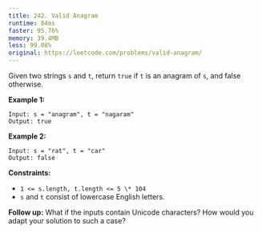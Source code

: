 ```yaml
---
title: 242. Valid Anagram
runtime: 84ms
faster: 95.76%
memory: 39.4MB
less: 99.08%
original: https://leetcode.com/problems/valid-anagram/
---
```


Given two strings `s` and `t`, return `true` if `t` is an anagram of `s`, and false otherwise.

**Example 1:**

```
Input: s = "anagram", t = "nagaram"
Output: true
```

**Example 2:**

```
Input: s = "rat", t = "car"
Output: false
```

**Constraints:**

- `1 <= s.length, t.length <= 5 \* 104`
- `s` and `t` consist of lowercase English letters.

**Follow up:** What if the inputs contain Unicode characters? How would you adapt your solution to such a case?

